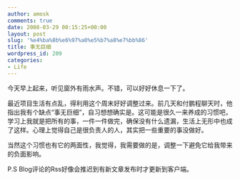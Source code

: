 ```yaml
---
author: amosk
comments: true
date: 2008-03-29 00:15:25+00:00
layout: post
slug: '%e4%ba%8b%e6%97%a0%e5%b7%a8%e7%bb%86'
title: 事无巨细
wordpress_id: 209
categories:
- Life
---
```


今天早上起来，听见窗外有雨水声。不错，可以好好休息一下了。

最近项目生活有点乱，得利用这个周末好好调整过来。前几天和付鹏程聊天时，他指出我有个缺点“事无巨细”，自习想想确实是。这可能是很久一来养成的习惯吧，学习上我就是把所有的事，一件一件做完，确保没有什么遗漏，生活上无形中也成了这样。心理上觉得自己是很负责人的人，其实把一些重要的事没做好。

当然这个习惯也有它的两面性，我觉得，我需要做的是，调整一下避免它给我带来的负面影响。

P.S  Blog评论的Rss好像会推迟到有新文章发布时才更新到客户端。
